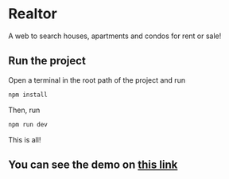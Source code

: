 # Realtor

A web to search houses, apartments and condos for rent or sale!

## Run the project

Open a terminal in the root path of the project and run

```bash
npm install
```

Then, run

```bash
npm run dev
```

This is all!

## You can see the demo on [this link](https://realtor-azure.vercel.app/)
